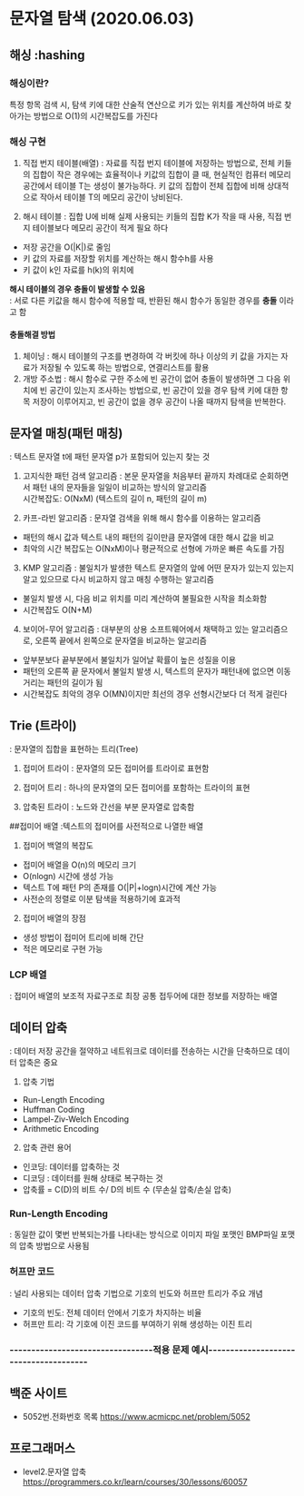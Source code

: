 # 문자열 탐색 (2020.06.03)

## 해싱 :hashing

### 해싱이란? 
특정 항목 검색 시, 탐색 키에 대한 산술적 연산으로 키가 있는 위치를 계산하여 바로 찾아가는 방법으로 O(1)의 시간복잡도를 가진다

### 해싱 구현
1. 직접 번지 테이블(배열) 
: 자료를 직접 번지 테이블에 저장하는 방법으로, 전체 키들의 집합이 작은 경우에는 효율적이나 키값의 집합이 클 때, 현실적인 컴퓨터 메모리 공간에서 테이블 T는 생성이 불가능하다. 키 값의 집합이 전체 집합에 비해 상대적으로 작아서 테이블 T의 메모리 공간이 낭비된다.

2. 해시 테이블
: 집합 U에 비해 실제 사용되는 키들의 집합 K가 작을 때 사용, 직접 번지 테이블보다 메모리 공간이 적게 필요 하다
- 저장 공간을 O(|K|)로 줄임
- 키 값의 자료를 저장할 위치를 계산하는 해시 함수h를 사용
- 키 값이 k인 자료를 h(k)의 위치에 

**해시 테이블의 경우 충돌이 발생할 수 있음**  
: 서로 다른 키값을 해시 함수에 적용할 때, 반환된 해시 함수가 동일한 경우를 **충돌** 이라고 함  

#### 충돌해결 방법  
1. 체이닝 : 해시 테이블의 구조를 변경하여 각 버킷에 하나 이상의 키 값을 가지는 자료가 저장될 수 있도록 하는 방법으로, 연결리스트를 활용
2. 개방 주소법 : 해시 함수로 구한 주소에 빈 공간이 없어 충돌이 발생하면 그 다음 위치에 빈 공간이 있는지 조사하는 방법으로, 빈 공간이 있을 경우 탐색 키에 대한 항목 저장이 이루어지고, 빈 공간이 없을 경우 공간이 나올 때까지 탐색을 반복한다.

## 문자열 매칭(패턴 매칭)
: 텍스트 문자열 t에 패턴 문자열 p가 포함되어 있는지 찾는 것

1. 고지식한 패턴 검색 알고리즘
: 본문 문자열을 처음부터 끝까지 차례대로 순회하면서 패턴 내의 문자들을 일일이 비교하는 방식의 알고리즘  
시간복잡도: O(NxM) (텍스트의 길이 n, 패턴의 길이 m)

2. 카프-라빈 알고리즘
: 문자열 검색을 위해 해시 함수를 이용하는 알고리즘
- 패턴의 해시 값과 텍스트 내의 패턴의 길이만큼 문자열에 대한 해시 값을 비교
- 최악의 시간 복잡도는 O(NxM)이나 평균적으로 선형에 가까운 빠른 속도를 가짐

3. KMP 알고리즘
: 불일치가 발생한 텍스트 문자열의 앞에 어떤 문자가 있는지 있는지 알고 있으므로 다시 비교하지 않고 매칭 수행하는 알고리즘
- 불일치 발생 시, 다음 비교 위치를 미리 계산하여 불필요한 시작을 최소화함
- 시간복잡도 O(N+M) 

4. 보이어-무어 알고리즘
: 대부분의 상용 소프트웨어에서 채택하고 있는 알고리즘으로, 오른쪽 끝에서 왼쪽으로 문자열을 비교하는 알고리즘
- 앞부분보다 끝부분에서 불일치가 일어날 확률이 높은 성질을 이용
- 패턴의 오른쪽 끝 문자에서 불일치 발생 시, 텍스트의 문자가 패턴내에 없으면 이동거리는 패턴의 길이가 됨
- 시간복잡도 최악의 경우 O(MN)이지만 최선의 경우 선형시간보다 더 적게 걸린다

## Trie (트라이)
: 문자열의 집합을 표현하는 트리(Tree)

1. 접미어 트라이
: 문자열의 모든 접미어를 트라이로 표현함

2. 접미어 트리
: 하나의 문자열의 모든 접미어를 포함하는 트라이의 표현

3. 압축된 트라이
: 노드와 간선을 부분 문자열로 압축함

##접미어 배열
:텍스트의 접미어를 사전적으로 나열한 배열

1. 접미어 백열의 복잡도
- 접미어 배열을 O(n)의 메모리 크기
- O(nlogn) 시간에 생성 가능
- 텍스트 T에 패턴 P의 존재를 O(|P|+logn)시간에 계산 가능
- 사전순의 정렬로 이분 탐색을 적용하기에 효과적

2. 접미어 배열의 장점
- 생성 방법이 접미어 트리에 비해 간단
- 적은 메모리로 구현 가능

### LCP 배열
: 접미어 배열의 보조적 자료구조로 최장 공통 접두어에 대한 정보를 저장하는 배열


## 데이터 압축
: 데이터 저장 공간을 절약하고 네트워크로 데이터를 전송하는 시간을 단축하므로 데이터 압축은 중요

1. 압축 기법
- Run-Length Encoding
- Huffman Coding
- Lampel-Ziv-Welch Encoding
- Arithmetic Encoding

2. 압축 관련 용어
- 인코딩: 데이터를 압축하는 것
- 디코딩 : 데이터를 원해 상태로 복구하는 것
- 압축률 = C(D)의 비트 수/ D의 비트 수 (무손실 압축/손실 압축)

### Run-Length Encoding
: 동일한 값이 몇번 반복되는가를 나타내는 방식으로 이미지 파일 포맷인 BMP파일 포맷의 압축 방법으로 사용됨

### 허프만 코드
: 널리 사용되는 데이터 압축 기법으로 기호의 빈도와 허프만 트리가 주요 개념
- 기호의 빈도: 전체 데이터 안에서 기호가 차지하는 비율
- 허프만 트리: 각 기호에 이진 코드를 부여하기 위해 생성하는 이진 트리

### ---------------------------------적용 문제 예시--------------------------------------

## 백준 사이트
* 5052번.전화번호 목록 <https://www.acmicpc.net/problem/5052>

## 프로그래머스
* level2.문자열 압축 <https://programmers.co.kr/learn/courses/30/lessons/60057>
